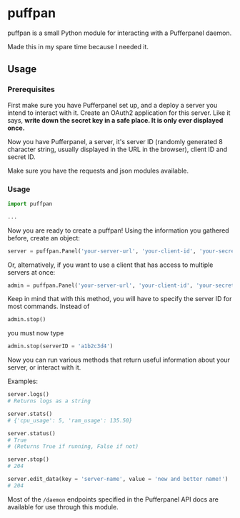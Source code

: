 # puffpan

puffpan is a small Python module for interacting with a Pufferpanel daemon.

Made this in my spare time because I needed it.

## Usage

### Prerequisites

First make sure you have Pufferpanel set up, and a deploy a server you intend to interact with it.
Create an OAuth2 application for this server. Like it says, **write down the secret key in a safe place. It is only ever displayed once.**

Now you have Pufferpanel, a server, it's server ID (randomly generated 8 character string, usually displayed in the URL in the browser), client ID and secret ID.

Make sure you have the requests and json modules available.

### Usage

```python
import puffpan

...
```

Now you are ready to create a puffpan!
Using the information you gathered before, create an object:

```python
server = puffpan.Panel('your-server-url', 'your-client-id', 'your-secret-key', 'your-server-id')
```

Or, alternatively, if you want to use a client that has access to multiple servers at once:

```python
admin = puffpan.Panel('your-server-url', 'your-client-id', 'your-secret-key')
```

Keep in mind that with this method, you will have to specify the server ID for most commands. Instead of

```python
admin.stop()
```
you must now type
```python
admin.stop(serverID = 'a1b2c3d4')
```

Now you can run various methods that return useful information about your server, or interact with it.

Examples:

```python
server.logs()
# Returns logs as a string

server.stats()
# {'cpu_usage': 5, 'ram_usage': 135.50}

server.status()
# True
# (Returns True if running, False if not)

server.stop()
# 204

server.edit_data(key = 'server-name', value = 'new and better name!')
# 204
```

Most of the `/daemon` endpoints specified in the Pufferpanel API docs are available for use through this module.
